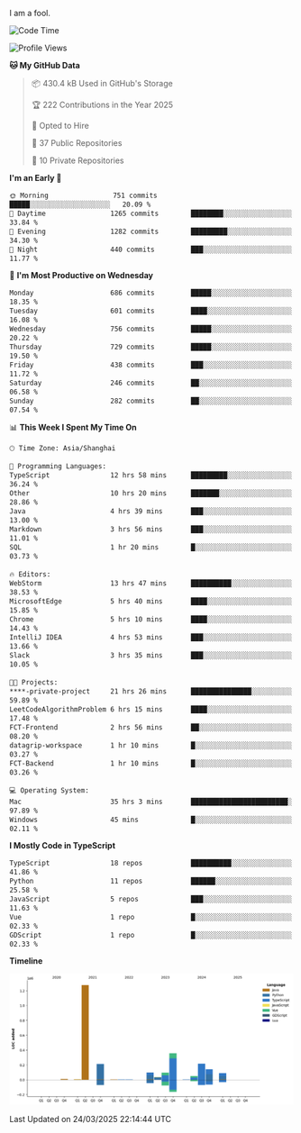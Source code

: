 I am a fool.

<!--START_SECTION:waka-->
![Code Time](http://img.shields.io/badge/Code%20Time-2%2C771%20hrs%2059%20mins-blue)

![Profile Views](http://img.shields.io/badge/Profile%20Views-4-blue)

**🐱 My GitHub Data** 

> 📦 430.4 kB Used in GitHub's Storage 
 > 
> 🏆 222 Contributions in the Year 2025
 > 
> 💼 Opted to Hire
 > 
> 📜 37 Public Repositories 
 > 
> 🔑 10 Private Repositories 
 > 
**I'm an Early 🐤** 

```text
🌞 Morning                751 commits         █████░░░░░░░░░░░░░░░░░░░░   20.09 % 
🌆 Daytime                1265 commits        ████████░░░░░░░░░░░░░░░░░   33.84 % 
🌃 Evening                1282 commits        █████████░░░░░░░░░░░░░░░░   34.30 % 
🌙 Night                  440 commits         ███░░░░░░░░░░░░░░░░░░░░░░   11.77 % 
```
📅 **I'm Most Productive on Wednesday** 

```text
Monday                   686 commits         █████░░░░░░░░░░░░░░░░░░░░   18.35 % 
Tuesday                  601 commits         ████░░░░░░░░░░░░░░░░░░░░░   16.08 % 
Wednesday                756 commits         █████░░░░░░░░░░░░░░░░░░░░   20.22 % 
Thursday                 729 commits         █████░░░░░░░░░░░░░░░░░░░░   19.50 % 
Friday                   438 commits         ███░░░░░░░░░░░░░░░░░░░░░░   11.72 % 
Saturday                 246 commits         ██░░░░░░░░░░░░░░░░░░░░░░░   06.58 % 
Sunday                   282 commits         ██░░░░░░░░░░░░░░░░░░░░░░░   07.54 % 
```


📊 **This Week I Spent My Time On** 

```text
🕑︎ Time Zone: Asia/Shanghai

💬 Programming Languages: 
TypeScript               12 hrs 58 mins      █████████░░░░░░░░░░░░░░░░   36.24 % 
Other                    10 hrs 20 mins      ███████░░░░░░░░░░░░░░░░░░   28.86 % 
Java                     4 hrs 39 mins       ███░░░░░░░░░░░░░░░░░░░░░░   13.00 % 
Markdown                 3 hrs 56 mins       ███░░░░░░░░░░░░░░░░░░░░░░   11.01 % 
SQL                      1 hr 20 mins        █░░░░░░░░░░░░░░░░░░░░░░░░   03.73 % 

🔥 Editors: 
WebStorm                 13 hrs 47 mins      ██████████░░░░░░░░░░░░░░░   38.53 % 
MicrosoftEdge            5 hrs 40 mins       ████░░░░░░░░░░░░░░░░░░░░░   15.85 % 
Chrome                   5 hrs 10 mins       ████░░░░░░░░░░░░░░░░░░░░░   14.43 % 
IntelliJ IDEA            4 hrs 53 mins       ███░░░░░░░░░░░░░░░░░░░░░░   13.66 % 
Slack                    3 hrs 35 mins       ███░░░░░░░░░░░░░░░░░░░░░░   10.05 % 

🐱‍💻 Projects: 
****-private-project     21 hrs 26 mins      ███████████████░░░░░░░░░░   59.89 % 
LeetCodeAlgorithmProblem 6 hrs 15 mins       ████░░░░░░░░░░░░░░░░░░░░░   17.48 % 
FCT-Frontend             2 hrs 56 mins       ██░░░░░░░░░░░░░░░░░░░░░░░   08.20 % 
datagrip-workspace       1 hr 10 mins        █░░░░░░░░░░░░░░░░░░░░░░░░   03.27 % 
FCT-Backend              1 hr 10 mins        █░░░░░░░░░░░░░░░░░░░░░░░░   03.26 % 

💻 Operating System: 
Mac                      35 hrs 3 mins       ████████████████████████░   97.89 % 
Windows                  45 mins             █░░░░░░░░░░░░░░░░░░░░░░░░   02.11 % 
```

**I Mostly Code in TypeScript** 

```text
TypeScript               18 repos            ██████████░░░░░░░░░░░░░░░   41.86 % 
Python                   11 repos            ██████░░░░░░░░░░░░░░░░░░░   25.58 % 
JavaScript               5 repos             ███░░░░░░░░░░░░░░░░░░░░░░   11.63 % 
Vue                      1 repo              █░░░░░░░░░░░░░░░░░░░░░░░░   02.33 % 
GDScript                 1 repo              █░░░░░░░░░░░░░░░░░░░░░░░░   02.33 % 
```



**Timeline**

![Lines of Code chart](https://raw.githubusercontent.com/VeejaLiu/VeejaLiu/master/assets/bar_graph.png)


 Last Updated on 24/03/2025 22:14:44 UTC
<!--END_SECTION:waka-->
